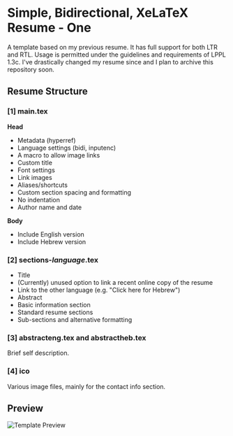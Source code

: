# Simple, Bidirectional, XeLaTeX Resume - One

A template based on my previous resume. 
It has full support for both LTR and RTL.
Usage is permitted under the guidelines and requirements of LPPL 1.3c.
I've drastically changed my resume since and I plan to archive this repository soon.

## Resume Structure

### [1] main.tex

**Head**

- Metadata (hyperref)
- Language settings (bidi, inputenc)
- A macro to allow image links
- Custom title
- Font settings
- Link images
- Aliases/shortcuts
- Custom section spacing and formatting
- No indentation
- Author name and date

**Body**

- Include English version
- Include Hebrew version

### [2] sections-*language*.tex

- Title
- (Currently) unused option to link a recent online copy of the resume
- Link to the other language (e.g. "Click here for Hebrew")
- Abstract
- Basic information section
- Standard resume sections
- Sub-sections and alternative formatting

### [3] abstracteng.tex and abstractheb.tex

Brief self description.

### [4] ico

Various image files, mainly for the contact info section.


## Preview

![Template Preview](https://github.com/kiril-u/kiril-resume-2021/blob/main/ico/template-preview.png?raw=true)
